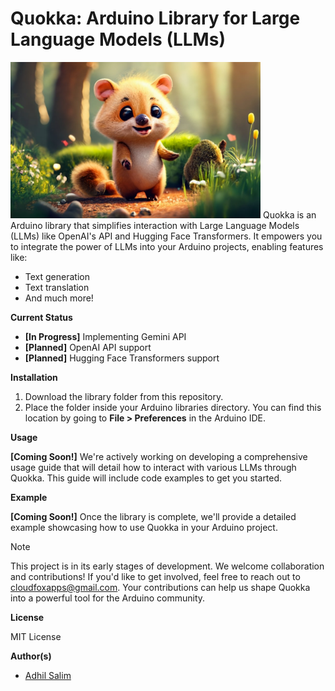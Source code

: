 # Quokka: Arduino Library for Large Language Models (LLMs)
<img src=".repo/banner/banner_0.jpg" width="400" alt="Quokka Arduino Library Banner">
Quokka is an Arduino library that simplifies interaction with Large Language Models (LLMs) like OpenAI's API and Hugging Face Transformers. It empowers you to integrate the power of LLMs into your Arduino projects, enabling features like:

* Text generation
* Text translation
* And much more!

**Current Status**

* **[In Progress]** Implementing Gemini API
* **[Planned]** OpenAI API support
* **[Planned]** Hugging Face Transformers support

**Installation**

1. Download the library folder from this repository.
2. Place the folder inside your Arduino libraries directory. You can find this location by going to **File > Preferences** in the Arduino IDE.

**Usage**

**[Coming Soon!]** We're actively working on developing a comprehensive usage guide that will detail how to interact with various LLMs through Quokka. This guide will include code examples to get you started.

**Example**

**[Coming Soon!]** Once the library is complete, we'll provide a detailed example showcasing how to use Quokka in your Arduino project. 

> [!NOTE]
> This project is in its early stages of development. We welcome collaboration and contributions! If you'd like to get involved, feel free to reach out to cloudfoxapps@gmail.com. Your contributions can help us shape Quokka into a powerful tool for the Arduino community.

**License**

MIT License

**Author(s)**

* [Adhil Salim](https://github.com/adhilsalim)
